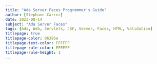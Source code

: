 ```yaml
---
title: "Ada Server Faces Programmer's Guide"
author: [Stephane Carrez]
date: 2023-08-14
subject: "Ada Server Faces"
tags: [Ada, Web, Servlets, JSF, Server, Faces, HTML, Validation]
titlepage: true
titlepage-color: 06386e
titlepage-text-color: FFFFFF
titlepage-rule-color: FFFFFF
titlepage-rule-height: 1
...
```

